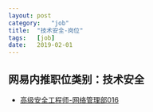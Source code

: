 ```yaml
---
layout:	post
category:	"job"
title:	"技术安全-岗位"
tags:	[job]
date:	2019-02-01
---
```

## 网易内推职位类别：技术安全
- [高级安全工程师-网络管理部016](http://mobile.bole.netease.com/bole/boleDetail?id=11032&employeeId=346f03c3cda5f04c&key=all)
